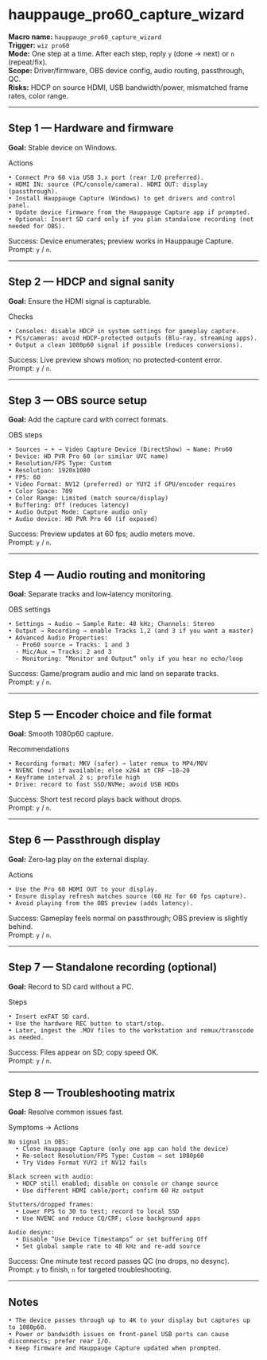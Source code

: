 # hauppauge_pro60_capture_wizard
**Macro name:** `hauppauge_pro60_capture_wizard`  
**Trigger:** `wiz pro60`  
**Mode:** One step at a time. After each step, reply `y` (done → next) or `n` (repeat/fix).  
**Scope:** Driver/firmware, OBS device config, audio routing, passthrough, QC.  
**Risks:** HDCP on source HDMI, USB bandwidth/power, mismatched frame rates, color range.

---

## Step 1 — Hardware and firmware
**Goal:** Stable device on Windows.

Actions
```text
• Connect Pro 60 via USB 3.x port (rear I/O preferred).
• HDMI IN: source (PC/console/camera). HDMI OUT: display (passthrough).
• Install Hauppauge Capture (Windows) to get drivers and control panel.
• Update device firmware from the Hauppauge Capture app if prompted.
• Optional: Insert SD card only if you plan standalone recording (not needed for OBS).
```
Success: Device enumerates; preview works in Hauppauge Capture.  
Prompt: `y` / `n`.

---

## Step 2 — HDCP and signal sanity
**Goal:** Ensure the HDMI signal is capturable.

Checks
```text
• Consoles: disable HDCP in system settings for gameplay capture.
• PCs/cameras: avoid HDCP-protected outputs (Blu‑ray, streaming apps).
• Output a clean 1080p60 signal if possible (reduces conversions).
```
Success: Live preview shows motion; no protected‑content error.  
Prompt: `y` / `n`.

---

## Step 3 — OBS source setup
**Goal:** Add the capture card with correct formats.

OBS steps
```text
• Sources → + → Video Capture Device (DirectShow) → Name: Pro60
• Device: HD PVR Pro 60 (or similar UVC name)
• Resolution/FPS Type: Custom
• Resolution: 1920x1080
• FPS: 60
• Video Format: NV12 (preferred) or YUY2 if GPU/encoder requires
• Color Space: 709
• Color Range: Limited (match source/display)
• Buffering: Off (reduces latency)
• Audio Output Mode: Capture audio only
• Audio device: HD PVR Pro 60 (if exposed)
```
Success: Preview updates at 60 fps; audio meters move.  
Prompt: `y` / `n`.

---

## Step 4 — Audio routing and monitoring
**Goal:** Separate tracks and low‑latency monitoring.

OBS settings
```text
• Settings → Audio → Sample Rate: 48 kHz; Channels: Stereo
• Output → Recording → enable Tracks 1,2 (and 3 if you want a master)
• Advanced Audio Properties:
  - Pro60 source → Tracks: 1 and 3
  - Mic/Aux → Tracks: 2 and 3
  - Monitoring: “Monitor and Output” only if you hear no echo/loop
```
Success: Game/program audio and mic land on separate tracks.  
Prompt: `y` / `n`.

---

## Step 5 — Encoder choice and file format
**Goal:** Smooth 1080p60 capture.

Recommendations
```text
• Recording format: MKV (safer) → later remux to MP4/MOV
• NVENC (new) if available; else x264 at CRF ~18–20
• Keyframe interval 2 s; profile high
• Drive: record to fast SSD/NVMe; avoid USB HDDs
```
Success: Short test record plays back without drops.  
Prompt: `y` / `n`.

---

## Step 6 — Passthrough display
**Goal:** Zero‑lag play on the external display.

Actions
```text
• Use the Pro 60 HDMI OUT to your display.
• Ensure display refresh matches source (60 Hz for 60 fps capture).
• Avoid playing from the OBS preview (adds latency).
```
Success: Gameplay feels normal on passthrough; OBS preview is slightly behind.  
Prompt: `y` / `n`.

---

## Step 7 — Standalone recording (optional)
**Goal:** Record to SD card without a PC.

Steps
```text
• Insert exFAT SD card.
• Use the hardware REC button to start/stop.
• Later, ingest the .MOV files to the workstation and remux/transcode as needed.
```
Success: Files appear on SD; copy speed OK.  
Prompt: `y` / `n`.

---

## Step 8 — Troubleshooting matrix
**Goal:** Resolve common issues fast.

Symptoms → Actions
```text
No signal in OBS:
  • Close Hauppauge Capture (only one app can hold the device)
  • Re‑select Resolution/FPS Type: Custom → set 1080p60
  • Try Video Format YUY2 if NV12 fails

Black screen with audio:
  • HDCP still enabled; disable on console or change source
  • Use different HDMI cable/port; confirm 60 Hz output

Stutters/dropped frames:
  • Lower FPS to 30 to test; record to local SSD
  • Use NVENC and reduce CQ/CRF; close background apps

Audio desync:
  • Disable “Use Device Timestamps” or set buffering Off
  • Set global sample rate to 48 kHz and re‑add source
```
Success: One minute test record passes QC (no drops, no desync).  
Prompt: `y` to finish, `n` for targeted troubleshooting.

---

## Notes
```text
• The device passes through up to 4K to your display but captures up to 1080p60.
• Power or bandwidth issues on front‑panel USB ports can cause disconnects; prefer rear I/O.
• Keep firmware and Hauppauge Capture updated when prompted.
```
